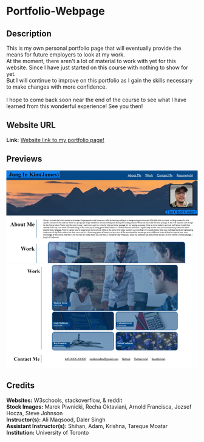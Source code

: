 # Portfolio-Webpage

## Description
This is my own personal portfolio page that will eventually provide the means for future employers to look at my work. <br>
At the moment, there aren't a lot of material to work with yet for this website. Since I have just started on this course with nothing to show for yet.<br>
But I will continue to improve on this portfolio as I gain the skills necessary to make changes with more confidence. <br>
<br>
I hope to come back soon near the end of the course to see what I have learned from this wonderful experience! See you then! <br>

## Website URL
**Link:** [Website link to my portfolio page!](https://heaveness.github.io/Portofolio-Webpage/) <br>

## Previews
![Website Preview Image](/assets/images/website-preview-1.jpg) <br>
![Website Preview Image](/assets/images/website-preview-2.jpg) <br>

## Credits
**Websites:** W3schools, stackoverflow, & reddit <br>
**Stock Images:** Marek Piwnicki, Recha Oktaviani, Arnold Francisca, Jozsef Hocza, Steve Johnson <br>
**Instructor(s):** Ali Maqsood, Daler Singh <br>
**Assistant Instructor(s):** Shihan, Adam, Krishna, Tareque Moatar<br>
**Institution:** University of Toronto <br>
